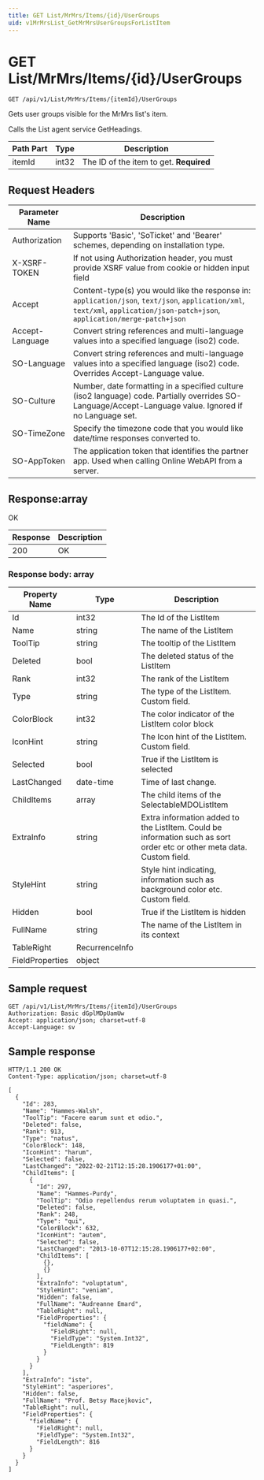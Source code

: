 ```yaml
---
title: GET List/MrMrs/Items/{id}/UserGroups
uid: v1MrMrsList_GetMrMrsUserGroupsForListItem
---
```


# GET List/MrMrs/Items/{id}/UserGroups

```http
GET /api/v1/List/MrMrs/Items/{itemId}/UserGroups
```

Gets user groups visible for the MrMrs list's item.


Calls the List agent service GetHeadings.





| Path Part | Type | Description |
|-----------|------|-------------|
| itemId | int32 | The ID of the item to get. **Required** |



## Request Headers

| Parameter Name | Description |
|----------------|-------------|
| Authorization  | Supports 'Basic', 'SoTicket' and 'Bearer' schemes, depending on installation type. |
| X-XSRF-TOKEN   | If not using Authorization header, you must provide XSRF value from cookie or hidden input field |
| Accept         | Content-type(s) you would like the response in: `application/json`, `text/json`, `application/xml`, `text/xml`, `application/json-patch+json`, `application/merge-patch+json` |
| Accept-Language | Convert string references and multi-language values into a specified language (iso2) code. |
| SO-Language | Convert string references and multi-language values into a specified language (iso2) code. Overrides Accept-Language value. |
| SO-Culture | Number, date formatting in a specified culture (iso2 language) code. Partially overrides SO-Language/Accept-Language value. Ignored if no Language set. |
| SO-TimeZone | Specify the timezone code that you would like date/time responses converted to. |
| SO-AppToken | The application token that identifies the partner app. Used when calling Online WebAPI from a server. |


## Response:array

OK

| Response | Description |
|----------------|-------------|
| 200 | OK |

### Response body: array

| Property Name | Type |  Description |
|----------------|------|--------------|
| Id | int32 | The Id of the ListItem |
| Name | string | The name of the ListItem |
| ToolTip | string | The tooltip of the ListItem |
| Deleted | bool | The deleted status of the ListItem |
| Rank | int32 | The rank of the ListItem |
| Type | string | The type of the ListItem. Custom field. |
| ColorBlock | int32 | The color indicator of the ListItem color block |
| IconHint | string | The Icon hint of the ListItem. Custom field. |
| Selected | bool | True if the ListItem is selected |
| LastChanged | date-time | Time of last change. |
| ChildItems | array | The child items of the SelectableMDOListItem |
| ExtraInfo | string | Extra information added to the ListItem. Could be information such as sort order etc or other meta data. Custom field. |
| StyleHint | string | Style hint indicating, information such as background color etc. Custom field. |
| Hidden | bool | True if the ListItem is hidden |
| FullName | string | The name of the ListItem in its context |
| TableRight | RecurrenceInfo |  |
| FieldProperties | object |  |

## Sample request

```http!
GET /api/v1/List/MrMrs/Items/{itemId}/UserGroups
Authorization: Basic dGplMDpUamUw
Accept: application/json; charset=utf-8
Accept-Language: sv
```

## Sample response

```http_
HTTP/1.1 200 OK
Content-Type: application/json; charset=utf-8

[
  {
    "Id": 283,
    "Name": "Hammes-Walsh",
    "ToolTip": "Facere earum sunt et odio.",
    "Deleted": false,
    "Rank": 913,
    "Type": "natus",
    "ColorBlock": 148,
    "IconHint": "harum",
    "Selected": false,
    "LastChanged": "2022-02-21T12:15:28.1906177+01:00",
    "ChildItems": [
      {
        "Id": 297,
        "Name": "Hammes-Purdy",
        "ToolTip": "Odio repellendus rerum voluptatem in quasi.",
        "Deleted": false,
        "Rank": 248,
        "Type": "qui",
        "ColorBlock": 632,
        "IconHint": "autem",
        "Selected": false,
        "LastChanged": "2013-10-07T12:15:28.1906177+02:00",
        "ChildItems": [
          {},
          {}
        ],
        "ExtraInfo": "voluptatum",
        "StyleHint": "veniam",
        "Hidden": false,
        "FullName": "Audreanne Emard",
        "TableRight": null,
        "FieldProperties": {
          "fieldName": {
            "FieldRight": null,
            "FieldType": "System.Int32",
            "FieldLength": 819
          }
        }
      }
    ],
    "ExtraInfo": "iste",
    "StyleHint": "asperiores",
    "Hidden": false,
    "FullName": "Prof. Betsy Macejkovic",
    "TableRight": null,
    "FieldProperties": {
      "fieldName": {
        "FieldRight": null,
        "FieldType": "System.Int32",
        "FieldLength": 816
      }
    }
  }
]
```